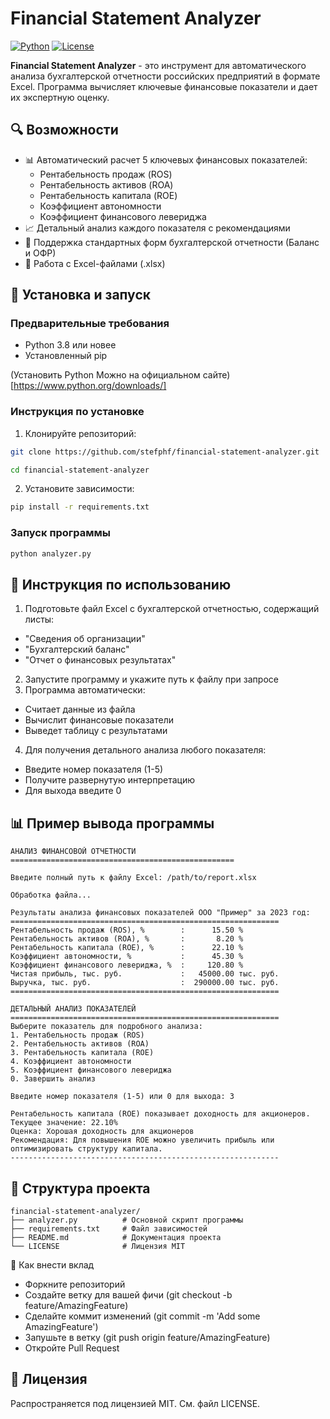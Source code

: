 # Financial Statement Analyzer

[![Python](https://img.shields.io/badge/Python-3.8%2B-blue)](https://www.python.org/)
[![License](https://img.shields.io/badge/License-MIT-green)](LICENSE)

**Financial Statement Analyzer** - это инструмент для автоматического анализа бухгалтерской отчетности российских предприятий в формате Excel. Программа вычисляет ключевые финансовые показатели и дает их экспертную оценку.

## 🔍 Возможности

- 📊 Автоматический расчет 5 ключевых финансовых показателей:
  - Рентабельность продаж (ROS)
  - Рентабельность активов (ROA)
  - Рентабельность капитала (ROE)
  - Коэффициент автономности
  - Коэффициент финансового левериджа
- 📈 Детальный анализ каждого показателя с рекомендациями
- 🔎 Поддержка стандартных форм бухгалтерской отчетности (Баланс и ОФР)
- 📁 Работа с Excel-файлами (.xlsx)

## 🚀 Установка и запуск

### Предварительные требования
- Python 3.8 или новее
- Установленный pip

(Установить Python Можно на официальном сайте)[https://www.python.org/downloads/]

### Инструкция по установке

1. Клонируйте репозиторий:
```bash
git clone https://github.com/stefphf/financial-statement-analyzer.git
```
```bash
cd financial-statement-analyzer
```

2. Установите зависимости:
```bash
pip install -r requirements.txt
```

### Запуск программы
```bash
python analyzer.py
```

## 📖 Инструкция по использованию
1. Подготовьте файл Excel с бухгалтерской отчетностью, содержащий листы:
- "Сведения об организации"
- "Бухгалтерский баланс"
- "Отчет о финансовых результатах"
2. Запустите программу и укажите путь к файлу при запросе
3. Программа автоматически:
- Считает данные из файла
- Вычислит финансовые показатели
- Выведет таблицу с результатами
4. Для получения детального анализа любого показателя:
- Введите номер показателя (1-5)
- Получите развернутую интерпретацию
- Для выхода введите 0

## 📊 Пример вывода программы
```
АНАЛИЗ ФИНАНСОВОЙ ОТЧЕТНОСТИ
==================================================

Введите полный путь к файлу Excel: /path/to/report.xlsx

Обработка файла...

Результаты анализа финансовых показателей ООО "Пример" за 2023 год:
============================================================
Рентабельность продаж (ROS), %        :      15.50 %
Рентабельность активов (ROA), %       :       8.20 %
Рентабельность капитала (ROE), %      :      22.10 %
Коэффициент автономности, %           :      45.30 %
Коэффициент финансового левериджа, %  :     120.80 %
Чистая прибыль, тыс. руб.             :   45000.00 тыс. руб.
Выручка, тыс. руб.                    :  290000.00 тыс. руб.
============================================================

ДЕТАЛЬНЫЙ АНАЛИЗ ПОКАЗАТЕЛЕЙ
============================================================
Выберите показатель для подробного анализа:
1. Рентабельность продаж (ROS)
2. Рентабельность активов (ROA)
3. Рентабельность капитала (ROE)
4. Коэффициент автономности
5. Коэффициент финансового левериджа
0. Завершить анализ

Введите номер показателя (1-5) или 0 для выхода: 3

Рентабельность капитала (ROE) показывает доходность для акционеров.
Текущее значение: 22.10%
Оценка: Хорошая доходность для акционеров
Рекомендация: Для повышения ROE можно увеличить прибыль или оптимизировать структуру капитала.
------------------------------------------------------------
```

## 📂 Структура проекта
```
financial-statement-analyzer/
├── analyzer.py          # Основной скрипт программы
├── requirements.txt     # Файл зависимостей
├── README.md            # Документация проекта
└── LICENSE              # Лицензия MIT
```

🤝 Как внести вклад
- Форкните репозиторий
- Создайте ветку для вашей фичи (git checkout -b feature/AmazingFeature)
- Сделайте коммит изменений (git commit -m 'Add some AmazingFeature')
- Запушьте в ветку (git push origin feature/AmazingFeature)
- Откройте Pull Request

## 📜 Лицензия
Распространяется под лицензией MIT. См. файл LICENSE.
